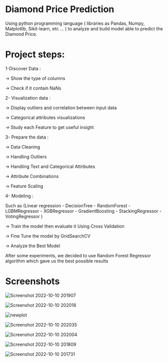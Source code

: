 # Diamond Price Prediction


Using python programming language ( libraries as Pandas, Numpy, Matplotlib, Sikit-learn, etc ... ) to analyze and build model able to predict the Diamond Price.



# Project steps:

1-Discover Data :

→ Show the type of columns

→ Check if it contain NaNs

2- Visualization data :

→ Display outliers and correlation between input data 

→ Categorical attributes visualizations

→ Study each Feature to get useful insight

3- Prepare the data :

→ Data Cleaning

→ Handling Outliers

→ Handling Text and Categorical Attributes

→ Attribute Combinations

→ Feature Scaling

4- Modeling :

Such as (Linear regression - DecisionTree - RandomForest - LGBMRegressor - XGBRegressor - GradientBoosting - StackingRegressor - VotingRegressor )

→ Train the model then evaluate it Using Cross Validation

→ Fine Tune the model by GridSearchCV

→ Analyze the Best Model



After some experiments, we decided to use Random Forest Regressor algorithm which gave us the best possible results



# Screenshots



![Screenshot 2022-10-10 201907](https://user-images.githubusercontent.com/71732836/194929790-4300708c-3dfa-45d0-a31e-9e8b362feb8a.png)


![Screenshot 2022-10-10 202018](https://user-images.githubusercontent.com/71732836/194929811-43fa8515-a4b0-46bc-a6b1-6b7563355a00.png)


![newplot](https://user-images.githubusercontent.com/71732836/194929851-6907f214-e242-4c58-bbdc-d5535e2a973f.png)


![Screenshot 2022-10-10 202035](https://user-images.githubusercontent.com/71732836/194930663-00f63448-2aa0-459e-84ff-de9c92783e8f.png)


![Screenshot 2022-10-10 202004](https://user-images.githubusercontent.com/71732836/194929823-b699a571-0179-454e-a5dd-ffaabfae3d91.png)


![Screenshot 2022-10-10 201809](https://user-images.githubusercontent.com/71732836/194929881-5d0d541c-d1a4-4218-b262-f638cdd9da3e.png)


![Screenshot 2022-10-10 201731](https://user-images.githubusercontent.com/71732836/194929908-6af0f31d-9dc4-41a6-b2c3-23e352b6921e.png)

